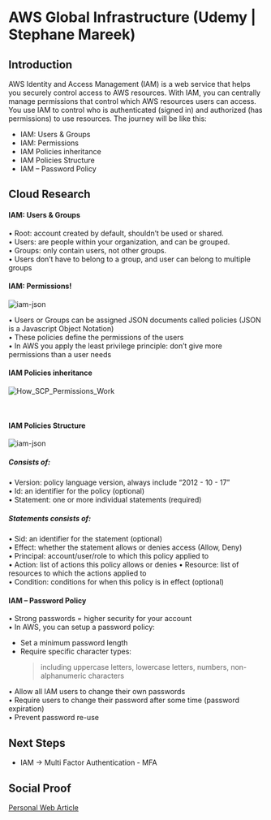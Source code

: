 
# AWS Global Infrastructure (Udemy | Stephane Mareek)

## Introduction
AWS Identity and Access Management (IAM) is a web service that helps you securely control access to AWS resources. With IAM, you can centrally manage permissions that control which AWS resources users can access. You use IAM to control who is authenticated (signed in) and authorized (has permissions) to use resources. The journey will be like this:
- IAM: Users & Groups 
- IAM: Permissions 
- IAM Policies inheritance
- IAM Policies Structure
- IAM – Password Policy

## Cloud Research
#### IAM: Users & Groups<br>
• Root: account created by default, shouldn’t be used or shared.<br>
• Users: are people within your organization, and can be grouped.<br>
• Groups: only contain users, not other groups.<br>
• Users don’t have to belong to a group, and user can belong to multiple groups

#### IAM: Permissions!<br>

![iam-json](https://user-images.githubusercontent.com/118882411/211001146-3b60543a-7289-4e4f-9a8b-d9be12bd970c.jpg)

• Users or Groups can be assigned JSON documents called policies (JSON is a Javascript Object Notation)<br>
• These policies define the permissions of the users<br>
• In AWS you apply the least privilege principle: don’t give more permissions than a user needs<br>

#### IAM Policies inheritance

![How_SCP_Permissions_Work](https://user-images.githubusercontent.com/118882411/210993328-09d8362f-bf0a-49d4-a7ee-8e4617e9af66.png)

<br>

#### IAM Policies Structure<br>

![iam-json](https://user-images.githubusercontent.com/118882411/211001271-a47cc1ac-775a-435d-bde8-c6f1ef6a05e2.jpg)

 ##### Consists of:
• Version: policy language version, always include “2012 - 10 - 17”<br>
• Id: an identifier for the policy (optional)<br>
• Statement: one or more individual statements (required)<br>
 ##### Statements consists of: 
• Sid: an identifier for the statement (optional)<br>
• Effect: whether the statement allows or denies access (Allow, Deny)<br>
• Principal: account/user/role to which this policy applied to<br>
• Action: list of actions this policy allows or denies<rb>
• Resource: list of resources to which the actions applied to <br>
• Condition: conditions for when this policy is in effect (optional)

#### IAM – Password Policy<br>
• Strong passwords = higher security for your account<br>
• In AWS, you can setup a password policy:
  + Set a minimum password length
  + Require specific character types:
     > including uppercase letters,
      lowercase letters,
      numbers,
      non-alphanumeric characters
      
• Allow all IAM users to change their own passwords<br>
• Require users to change their password after some time (password expiration)<br>
• Prevent password re-use

## Next Steps

- IAM -> Multi Factor Authentication - MFA

## Social Proof

[Personal Web Article](https://afifurrohman-id.github.io/article/100DaysOfCloud)
